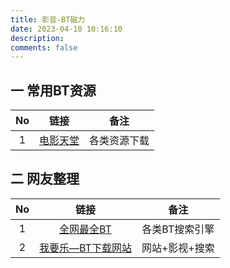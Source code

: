 ```yaml
---
title: 影音-BT磁力
date: 2023-04-10 10:16:10
description: 
comments: false
---
```


## 一 常用BT资源

|  No  |                链接                 |     备注     |
| :--: | :---------------------------------: | :----------: |
|  1   | [电影天堂](https://www.dy2018.com/) | 各类资源下载 |

## 二 网友整理

|  No  |                     链接                      |      备注      |
| :--: | :-------------------------------------------: | :------------: |
|  1   | [全网最全BT](https://funletu.com/1424/.html)  | 各类BT搜索引擎 |
|  2   | [我要乐—BT下载网站](http://www.02516.com/bt/) | 网站+影视+搜索 |

